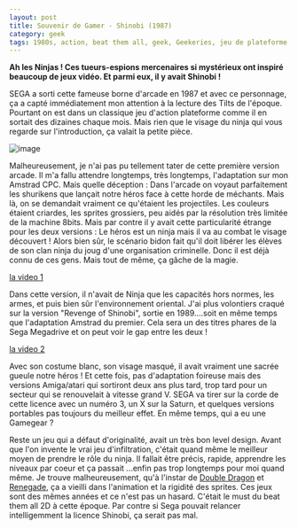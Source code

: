```yaml
---
layout: post
title: Souvenir de Gamer - Shinobi (1987)
category: geek
tags: 1980s, action, beat them all, geek, Geekeries, jeu de plateforme, jeu video, retrogaming
---
```

**Ah les Ninjas ! Ces tueurs-espions mercenaires si mystérieux ont inspiré beaucoup de jeux vidéo. Et parmi eux, il y avait Shinobi !**

SEGA a sorti cette fameuse borne d'arcade en 1987 et avec ce personnage, ça a capté immédiatement mon attention à la lecture des Tilts de l'époque. Pourtant on est dans un classique jeu d'action plateforme comme il en sortait des dizaines chaque mois. Mais rien que le visage du ninja qui vous regarde sur l'introduction, ça valait la petite pièce.

![image](https://filedn.eu/llqi9IBxlYouGRXYG2xlROb/img/2018/shinobi.jpg)

Malheureusement, je n'ai pas pu tellement tater de cette première version arcade. Il m'a fallu attendre longtemps, très longtemps, l'adaptation sur mon Amstrad CPC. Mais quelle déception : Dans l'arcade on voyaut parfaitement les shurikens que lançait notre héros face à cette horde de méchants. Mais là, on se demandait vraiment ce qu'étaient les projectiles. Les couleurs étaient criardes, les sprites grossiers, peu aidés par la résolution très limitée de la machine 8bits. Mais par contre il y avait cette particularité étrange pour les deux versions : Le héros est un ninja mais il va au combat le visage découvert ! Alors bien sûr, le scénario bidon fait qu'il doit libérer les élèves de son clan ninja du joug d'une organisation criminelle. Donc il est déjà connu de ces gens. Mais tout de même, ça gâche de la magie.

[la video 1](https://www.youtube.com/watch?v=tyoQ7m6BGZU)

Dans cette version, il n'avait de Ninja que les capacités hors normes, les armes, et puis bien sûr l'environnement oriental. J'ai plus volontiers craqué sur la version "Revenge of Shinobi", sortie en 1989....soit en même temps que l'adaptation Amstrad du premier. Cela sera un des titres phares de la Sega Megadrive et on peut voir le gap entre les deux !

[la video 2](https://www.youtube.com/watch?v=yyJPHZSchRA)

Avec son costume blanc, son visage masqué, il avait vraiment une sacrée gueule notre héros ! Et cette fois, pas d'adaptation foireuse mais des versions Amiga/atari qui sortiront deux ans plus tard, trop tard pour un secteur qui se renouvelait à vitesse grand V. SEGA va tirer sur la corde de cette licence avec un numéro 3, un X sur la Saturn, et quelques versions portables pas toujours du meilleur effet. En même temps, qui a eu une Gamegear ?

Reste un jeu qui a défaut d'originalité, avait un très bon level design. Avant que l'on invente le vrai jeu d'infiltration, c'était quand même le meilleur moyen de prendre le rôle du ninja. Il fallait être précis, rapide, apprendre les niveaux par coeur et ça passait ...enfin pas trop longtemps pour moi quand même. Je trouve malheureusement, qu'à l'instar de <a href="https://cheziceman.wordpress.com/2016/08/11/souvenir-de-gamer-double-dragon/">Double Dragon</a> et <a href="https://cheziceman.wordpress.com/2017/08/29/souvenir-de-gamer-renegade-1986/">Renegade</a>, ça a vieilli dans l'animation et la rigidité des sprites. Ces jeux sont des mêmes années et ce n'est pas un hasard. C'était le must du beat them all 2D à cette époque. Par contre si Sega pouvait relancer intelligemment la licence Shinobi, ça serait pas mal.
